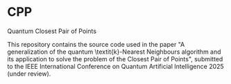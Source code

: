 # CPP
Quantum Closest Pair of Points

This repository contains the source code used in the paper "A generalization of the quantum \textit{k}-Nearest Neighbours algorithm and its application to solve the problem of the Closest Pair of Points", submitted to the IEEE International Conference on Quantum Artificial Intelligence 2025 (under review).
